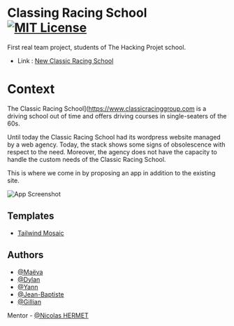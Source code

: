 
# Classing Racing School [![MIT License](https://img.shields.io/badge/License-MIT-green.svg)](https://choosealicense.com/licenses/mit/)

First real team project, students of The Hacking Projet school.

-  Link : [New Classic Racing School](https://classic-racing-school.fly.dev/) 

# Context


The Classic Racing School](https://www.classicracinggroup.com is a driving school out of time and offers driving courses in single-seaters of the 60s.

Until today the Classic Racing School had its wordpress website managed by a web agency. Today, the stack shows some signs of obsolescence with respect to the need. Moreover, the agency does not have the capacity to handle the custom needs of the Classic Racing School.

This is where we come in by proposing an app in addition to the existing site.





![App Screenshot](https://www.classicracinggroup.com/wp-content/uploads/2022/11/stage-pilotage-monoplace.jpg)


## Templates

 - [Tailwind Mosaic](https://cruip.com/demos/mosaic/)



## Authors
- [@Maëva](https://github.com/MaevaGilles)
- [@Dylan](https://github.com/DylanDor)
- [@Yann](https://github.com/YannGUIOT)
- [@Jean-Baptiste](https://github.com/JBE29)
- [@Gillian](https://github.com/GillianLEVERT)

Mentor - [@Nicolas HERMET](https://github.com/Nicolas-Hermet)